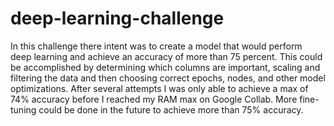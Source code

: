 # deep-learning-challenge

In this challenge there intent was to create a model that would perform deep learning and achieve an accuracy of more than 75 percent. This could be accomplished by determining which columns are important, scaling and filtering the data and then choosing correct epochs, nodes, and other model optimizations. After several attempts I was only able to achieve a max of 74% accuracy before I reached my RAM max on Google Collab. More fine-tuning could be done in the future to achieve more than 75% accuracy. 